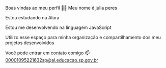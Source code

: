 Boas vindas ao meu perfil 💙💙
Meu nome é julia peres

Estou estudando na Alura

Estou me desenvolvendo na linguagem JavaScript

Utilizo esse espaço para minha organização e compartilhamento dos meu projetos desenvolvidos

Você pode entrar em contato comigo 📫
00001095221632sp@al.educacao.sp.gov.br
